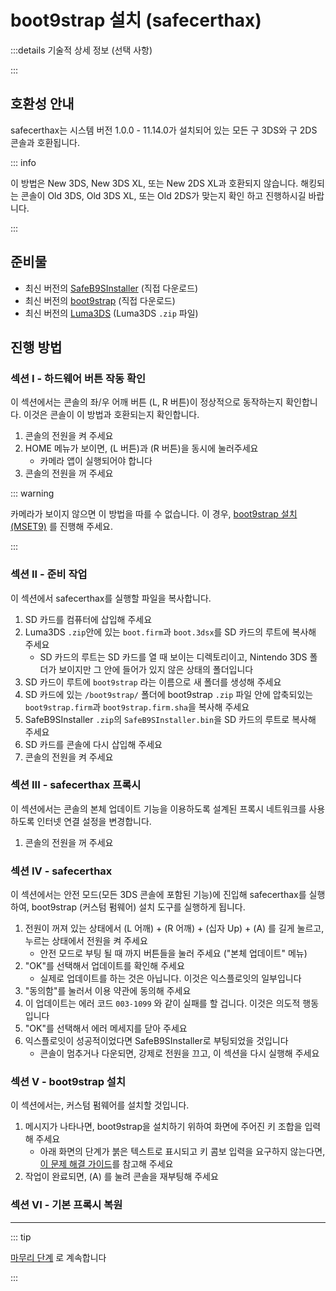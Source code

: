 # boot9strap 설치 (safecerthax)

:::details 기술적 상세 정보 (선택 사항)

:::

## 호환성 안내

safecerthax는 시스템 버전 1.0.0 - 11.14.0가 설치되어 있는 모든 구 3DS와 구 2DS 콘솔과 호환됩니다.

::: info

이 방법은 New 3DS, New 3DS XL, 또는 New 2DS XL과 호환되지 않습니다. 해킹되는 콘솔이 Old 3DS, Old 3DS XL, 또는 Old 2DS가 맞는지 확인 하고 진행하시길 바랍니다.

:::

## 준비물

- 최신 버전의 [SafeB9SInstaller](https://github.com/d0k3/SafeB9SInstaller/releases/download/v0.0.7/SafeB9SInstaller-20170605-122940.zip) (직접 다운로드)
- 최신 버전의 [boot9strap](https://github.com/SciresM/boot9strap/releases/download/1.4/boot9strap-1.4.zip) (직접 다운로드)
- 최신 버전의 [Luma3DS](https://github.com/LumaTeam/Luma3DS/releases/latest) (Luma3DS `.zip` 파일)

## 진행 방법

### 섹션 I - 하드웨어 버튼 작동 확인

이 섹션에서는 콘솔의 좌/우 어깨 버튼 (L, R 버튼)이 정상적으로 동작하는지 확인합니다. 이것은 콘솔이 이 방법과 호환되는지 확인합니다.

1. 콘솔의 전원을 켜 주세요
2. HOME 메뉴가 보이면, (L 버튼)과 (R 버튼)을 동시에 눌러주세요
   - 카메라 앱이 실행되어야 합니다
3. 콘솔의 전원을 꺼 주세요

::: warning

카메라가 보이지 않으면 이 방법을 따를 수 없습니다. 이 경우, [boot9strap 설치 (MSET9)](installing-boot9strap-\(mset9\)) 를 진행해 주세요.

:::

### 섹션 II - 준비 작업

이 섹션에서 safecerthax를 실행할 파일을 복사합니다.

1. SD 카드를 컴퓨터에 삽입해 주세요
2. Luma3DS `.zip`안에 있는 `boot.firm`과 `boot.3dsx`를 SD 카드의 루트에 복사해 주세요
   - SD 카드의 루트는 SD 카드를 열 때 보이는 디렉토리이고, Nintendo 3DS 폴더가 보이지만 그 안에 들어가 있지 않은 상태의 폴더입니다
3. SD 카드이 루트에 `boot9strap` 라는 이름으로 새 폴더를 생성해 주세요
4. SD 카드에 있는 `/boot9strap/` 폴더에 boot9strap `.zip` 파일 안에 압축되있는 `boot9strap.firm`과 `boot9strap.firm.sha`을 복사해 주세요
5. SafeB9SInstaller `.zip`의 `SafeB9SInstaller.bin`을 SD 카드의 루트로 복사해 주세요
6. SD 카드를 콘솔에 다시 삽입해 주세요
7. 콘솔의 전원을 켜 주세요

### 섹션 III - safecerthax 프록시

이 섹션에서는 콘솔의 본체 업데이트 기능을 이용하도록 설계된 프록시 네트워크를 사용하도록 인터넷 연결 설정을 변경합니다.

<!--@include: ./_include/addproxy.md -->

1. 콘솔의 전원을 꺼 주세요

### 섹션 IV - safecerthax

이 섹션에서는 안전 모드(모든 3DS 콘솔에 포함된 기능)에 진입해 safecerthax를 실행하여, boot9strap (커스텀 펌웨어) 설치 도구를 실행하게 됩니다.

1. 전원이 꺼져 있는 상태에서 (L 어깨) + (R 어깨) + (십자 Up) + (A) 를 길게 눌르고, 누르는 상태에서 전원을 켜 주세요
   - 안전 모드로 부팅 될 때 까지 버튼들을 눌러 주세요 ("본체 업데이트" 메뉴)
2. "OK"를 선택해서 업데이트를 확인해 주세요
   - 실제로 업데이트를 하는 것은 아닙니다. 이것은 익스플로잇의 일부입니다
3. "동의함"를 눌러서 이용 약관에 동의해 주세요
4. 이 업데이트는 에러 코드 `003-1099` 와 같이 실패를 할 겁니다. 이것은 의도적 행동입니다
5. "OK"를 선택해서 에러 메세지를 닫아 주세요
6. 익스플로잇이 성공적이었다면 SafeB9SInstaller로 부팅되었을 것입니다
   - 콘솔이 멈추거나 다운되면, 강제로 전원을 끄고, 이 섹션을 다시 실행해 주세요

### 섹션 V - boot9strap 설치

이 섹션에서는, 커스텀 펌웨어를 설치할 것입니다.

1. 메시지가 나타나면, boot9strap을 설치하기 위하여 화면에 주어진 키 조합을 입력해 주세요
   - 아래 화면의 단계가 붉은 텍스트로 표시되고 키 콤보 입력을 요구하지 않는다면, [이 문제 해결 가이드](troubleshooting#issues-with-safeb9sinstaller)를 참고해 주세요
2. 작업이 완료되면, (A) 를 눌려 콘솔을 재부팅해 주세요

<!--@include: ./_include/configure-luma3ds.md -->

<!--@include: ./_include/luma3ds-installed-note.md -->

### 섹션 VI - 기본 프록시 복원

<!--@include: ./_include/rmproxy.md -->

___

::: tip

[마무리 단계](finalizing-setup) 로 계속합니다

:::
